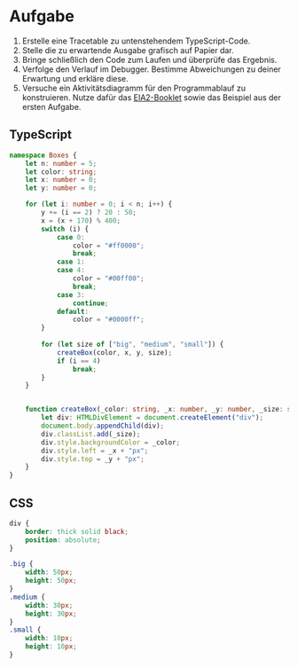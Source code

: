 # Aufgabe
1. Erstelle eine Tracetable zu untenstehendem TypeScript-Code.
1. Stelle die zu erwartende Ausgabe grafisch auf Papier dar.
1. Bringe schließlich den Code zum Laufen und überprüfe das Ergebnis.
1. Verfolge den Verlauf im Debugger. Bestimme Abweichungen zu deiner Erwartung und erkläre diese.
1. Versuche ein Aktivitätsdiagramm für den Programmablauf zu konstruieren. Nutze dafür das [EIA2-Booklet](https://github.com/JirkaDellOro/EIA2-Inverted/blob/master/X01_Appendix/EIA2-Inverted_Booklet.pdf) sowie das Beispiel aus der ersten Aufgabe.

## TypeScript
```typescript
namespace Boxes {
    let n: number = 5;
    let color: string;
    let x: number = 0;
    let y: number = 0;

    for (let i: number = 0; i < n; i++) {
        y += (i == 2) ? 20 : 50;
        x = (x + 170) % 400;
        switch (i) {
            case 0:
                color = "#ff0000";
                break;
            case 1:
            case 4:
                color = "#00ff00";
                break;
            case 3:
                continue;
            default:
                color = "#0000ff";
        }
        
        for (let size of ["big", "medium", "small"]) {
            createBox(color, x, y, size);
            if (i == 4)
                break;
        }
    }


    function createBox(_color: string, _x: number, _y: number, _size: string): void {
        let div: HTMLDivElement = document.createElement("div");
        document.body.appendChild(div);
        div.classList.add(_size);
        div.style.backgroundColor = _color;
        div.style.left = _x + "px";
        div.style.top = _y + "px";
    }
}
```

## CSS
```css
div {
    border: thick solid black;
    position: absolute;
}

.big {
    width: 50px;
    height: 50px;
}
.medium {
    width: 30px;
    height: 30px;
}
.small {
    width: 10px;
    height: 10px;
}
```
